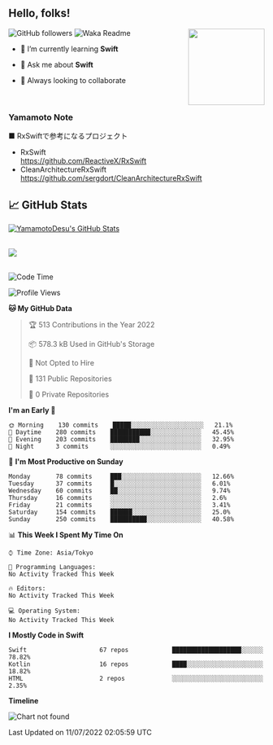 ## Hello, folks! 

<p>
<img align="right" src="https://media.giphy.com/media/26ufdb3cYKwbRtYVW/giphy.gif" style="max-width:100%;" height="150px">
 
![GitHub followers](https://img.shields.io/github/followers/YamamotoDesu?label=Follow&style=social)
![Waka Readme](https://github.com/YamamotoDesu/YamamotoDesu/workflows/Waka%20Readme/badge.svg)
 
- 🌱 I’m currently learning **Swift**  
 
- 💬 Ask me about **Swift**  
 
- 👯 Always looking to collaborate
</p>
<br>

### Yamamoto Note
■ RxSwiftで参考になるプロジェクト　<br>
* RxSwift  
https://github.com/ReactiveX/RxSwift
* CleanArchitectureRxSwift  
https://github.com/sergdort/CleanArchitectureRxSwift



## &#x1f4c8; GitHub Stats
<a href="https://github.com/YamamotoDesu/YamamotoDesu">
  <img align="center" src="https://github-readme-stats.vercel.app/api?username=YamamotoDesu&show_icons=true&line_height=27&count_private=true&title_color=ffffff&text_color=c9cacc&icon_color=2bbc8a&bg_color=1d1f21&hide=contribs,prs&show_icons=true" alt="YamamotoDesu's GitHub Stats" /><br><br>
</a>

![](https://github-profile-summary-cards.vercel.app/api/cards/profile-details?username=YamamotoDesu&theme=vue)
<br><br>

<!--START_SECTION:waka-->
![Code Time](http://img.shields.io/badge/Code%20Time-0%20secs-blue)

![Profile Views](http://img.shields.io/badge/Profile%20Views-9-blue)

**🐱 My GitHub Data** 

> 🏆 513 Contributions in the Year 2022
 > 
> 📦 578.3 kB Used in GitHub's Storage 
 > 
> 🚫 Not Opted to Hire
 > 
> 📜 131 Public Repositories 
 > 
> 🔑 0 Private Repositories  
 > 
**I'm an Early 🐤** 

```text
🌞 Morning    130 commits    █████░░░░░░░░░░░░░░░░░░░░   21.1% 
🌆 Daytime    280 commits    ███████████░░░░░░░░░░░░░░   45.45% 
🌃 Evening    203 commits    ████████░░░░░░░░░░░░░░░░░   32.95% 
🌙 Night      3 commits      ░░░░░░░░░░░░░░░░░░░░░░░░░   0.49%

```
📅 **I'm Most Productive on Sunday** 

```text
Monday       78 commits     ███░░░░░░░░░░░░░░░░░░░░░░   12.66% 
Tuesday      37 commits     █░░░░░░░░░░░░░░░░░░░░░░░░   6.01% 
Wednesday    60 commits     ██░░░░░░░░░░░░░░░░░░░░░░░   9.74% 
Thursday     16 commits     ░░░░░░░░░░░░░░░░░░░░░░░░░   2.6% 
Friday       21 commits     ░░░░░░░░░░░░░░░░░░░░░░░░░   3.41% 
Saturday     154 commits    ██████░░░░░░░░░░░░░░░░░░░   25.0% 
Sunday       250 commits    ██████████░░░░░░░░░░░░░░░   40.58%

```


📊 **This Week I Spent My Time On** 

```text
⌚︎ Time Zone: Asia/Tokyo

💬 Programming Languages: 
No Activity Tracked This Week

🔥 Editors: 
No Activity Tracked This Week

💻 Operating System: 
No Activity Tracked This Week

```

**I Mostly Code in Swift** 

```text
Swift                    67 repos            ███████████████████░░░░░░   78.82% 
Kotlin                   16 repos            ████░░░░░░░░░░░░░░░░░░░░░   18.82% 
HTML                     2 repos             ░░░░░░░░░░░░░░░░░░░░░░░░░   2.35%

```


**Timeline**

![Chart not found](https://raw.githubusercontent.com/YamamotoDesu/YamamotoDesu/main/charts/bar_graph.png) 


 Last Updated on 11/07/2022 02:05:59 UTC
<!--END_SECTION:waka-->


